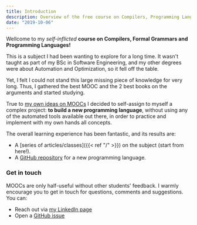 ```yaml
---
title: Introduction
description: Overview of the free course on Compilers, Programming Languages and Formal Grammars
date: "2019-10-06"
---
```


Wellcome to my _self-inflicted_ **course on Compilers, Formal Grammars and Programming Languages!**

This is a subject I had been wanting to explore for a long time. It wasn't taught as part of my BSc in Software Engineering, and my other degrees were about Automation and Optimization, so it fell off the table.

Yet, I felt I could not stand this large missing piece of knowledge for very long. Thus, I gathered the best MOOC and the 2 best books on the arguments and started studying.

True to [my own ideas on MOOCs](https://medium.com/@pgrandinetti/make-the-most-out-of-your-mooc-97f806e6a70) I decided to self-assign to myself a complex project: **to build a new programming language**, without using any of the automated tools available out there, in order to practice and implement with my own hands all concepts.

The overall learning experience has been fantastic, and its results are:

- A [series of articles/classes]({{< ref "/" >}}) on the subject (start from here!).
- A [GitHub repository](https://github.com/pgrandinetti/compilers) for a new programming language.


### Get in touch

MOOCs are only half-useful without other students' feedback. I warmly encourage you to get in touch for questions, comments and suggestions. You can:

- Reach out via [my LinkedIn page](https://linkedin.com/in/grandinettipietro)
- Open a [GitHub issue](https://github.com/pgrandinetti/compilers/issues)
